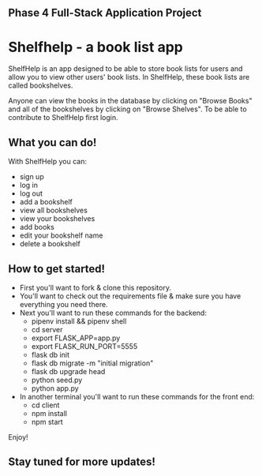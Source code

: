 ## Phase 4 Full-Stack Application Project

# Shelfhelp - a book list app

ShelfHelp is an app designed to be able to store book lists for users and allow you to 
view other users' book lists. In ShelfHelp, these book lists are called bookshelves.

Anyone can view the books in the database by clicking on "Browse Books" and all of the
bookshelves by clicking on "Browse Shelves". To be able to contribute to ShelfHelp first 
login.

## What you can do!
With ShelfHelp you can:
 - sign up
 - log in
 - log out
 - add a bookshelf
 - view all bookshelves
 - view your bookshelves
 - add books
 - edit your bookshelf name
 - delete a bookshelf

## How to get started!
 - First you'll want to fork & clone this repository.
 - You'll want to check out the requirements file & make sure you have everything you need there.
 - Next you'll want to run these commands for the backend:
   - pipenv install && pipenv shell
   - cd server
   - export FLASK_APP=app.py
   - export FLASK_RUN_PORT=5555
   - flask db init
   - flask db migrate -m "initial migration"
   - flask db upgrade head
   - python seed.py
   - python app.py
 - In another terminal you'll want to run these commands for the front end:
   - cd client
   - npm install
   - npm start
  
 Enjoy!


 ## Stay tuned for more updates!
